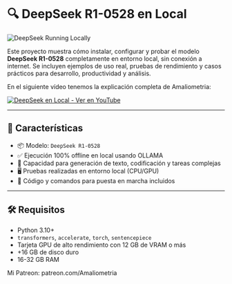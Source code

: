 # 🔍 DeepSeek R1-0528 en Local

![DeepSeek Running Locally](https://i.ibb.co/tpv6FtJm/Proyecto-nuevo.png)



Este proyecto muestra cómo instalar, configurar y probar el modelo **DeepSeek R1-0528** completamente en entorno local, sin conexión a internet. Se incluyen ejemplos de uso real, pruebas de rendimiento y casos prácticos para desarrollo, productividad y análisis.

En el siguiente vídeo tenemos la explicación completa de Amaliometria:

[![DeepSeek en Local - Ver en YouTube](assets/video-thumbnail.png)](https://www.youtube.com/watch?v=NHe8Eg9dQZk)


---

## 🚀 Características

- 📦 Modelo: `DeepSeek R1-0528`
- ✅ Ejecución 100% offline en local usando OLLAMA
- 🧠 Capacidad para generación de texto, codificación y tareas complejas
- 🖥️ Pruebas realizadas en entorno local (CPU/GPU)
- 🔧 Código y comandos para puesta en marcha incluidos

---


## 🛠 Requisitos

- Python 3.10+
- `transformers`, `accelerate`, `torch`, `sentencepiece`
- Tarjeta GPU de alto rendimiento con 12 GB de VRAM o más
- +16 GB de disco duro
- 16-32 GB RAM


Mi Patreon:
patreon.com/Amaliometria
